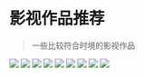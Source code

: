 # 影视作品推荐

> 一些比较符合时境的影视作品

![](https://mayandev.oss-cn-hangzhou.aliyuncs.com/blog/ncov-movie-1.JPG)
![](https://mayandev.oss-cn-hangzhou.aliyuncs.com/blog/ncov-movie-5.JPG)
![](https://mayandev.oss-cn-hangzhou.aliyuncs.com/blog/ncov-movie-9.JPG)
![](https://mayandev.oss-cn-hangzhou.aliyuncs.com/blog/ncov-movie-2.JPG)
![](https://mayandev.oss-cn-hangzhou.aliyuncs.com/blog/ncov-movie-8.JPG)
![](https://mayandev.oss-cn-hangzhou.aliyuncs.com/blog/ncov-movie-3.JPG)
![](https://mayandev.oss-cn-hangzhou.aliyuncs.com/blog/ncov-movie-6.JPG)
![](https://mayandev.oss-cn-hangzhou.aliyuncs.com/blog/ncov-movie-4.JPG)
![](https://mayandev.oss-cn-hangzhou.aliyuncs.com/blog/ncov-movie-7.JPG)
